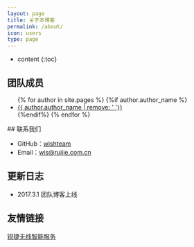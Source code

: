 ```yaml
---
layout: page
title: 关于本博客
permalink: /about/
icon: users
type: page
---
```


* content
{:toc}

## 团队成员
<ul>
{% for author in site.pages %}
	{%if author.author_name %}
		<li>
			<a href='{{ author.page_path }}'>{{ author.author_name | remove: ' '}}</a>
		</li>
	{%endif%}
{% endfor %}
</ul>
## 联系我们

* GitHub：[wishteam]()
* Email：wis@ruijie.com.cn

## 更新日志

* 2017.3.1 团队博客上线

## 友情链接

[锐捷无线智能服务](http://wis.ruijie.com.cn)


